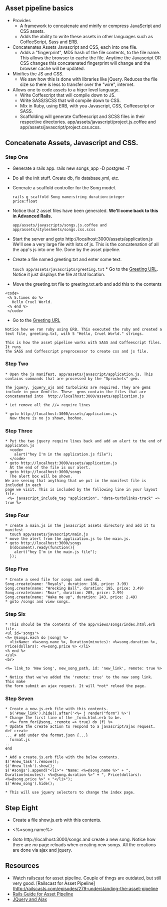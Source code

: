 ## Asset pipeline basics
   * Provides
     * A framework to concatenate and minify or compress JavaScript and CSS assets. 
     * Adds the ability to write these assets in other languages such as CoffeeScript, Sass and ERB.
   * Concatenates Assets Javascript and CSS, each into one file.
     * Adds a "fingerprint", MD5 hash of the file contents, to the file name. 
       This allows the browser to cache the file. Anytime the Javascript OR CSS changes this 
       concatenated fingerprint will change and the browser cache will be updated.
   * Minifies the JS and CSS. 
     * We saw how this is done with libraries like jQuery. Reduces the file size so there is less
     to transfer over the "wire", internet.
   * Allows one to code assets to a higer level language.
     * Write Coffescript that will compile down to JS. 
     * Write SASS/SCSS that will compile down to CSS. 
     * Mix in Ruby, using ERB, with you Javascript, CSS, Coffeescript or SASS.
     * Scaffolding will generate Coffeescript and SCSS files in their respective directories.
       app/assets/javascript/project.js.coffee and app/assets/javascript/project.css.scss. 

## Concatenate Assets, Javascript and CSS.

### Step One
   * Generate a rails app. rails new songs_app -D postgres -T 
   * Do all the init stuff. Create db, fix database.yml, etc.
   * Generate a scaffold controller for the Song model.
     
     <code>rails g scaffold Song name:string duration:integer price:float</code>
   * Notice that 2 asset files have been generated. **We'll come back to this in Advanced Rails.**

      <code>app/assets/javascripts/songs.js.coffee and app/assets/stylesheets/songs.css.scss </code>

   * Start the server and goto 
     http://localhost:3000/assets/application.js
     We'll see a very large file with lots of js. This is the concatenation of all the app's js
     into one file. Done by the asset pipeline.
   * Create a file named greeting.txt and enter some text.

      <code>touch app/assets/javascripts/greeting.txt</code>
   	* Go to the [Greeting URL](http://localhost:3000/assets/greeting.js).
      Notice it just displays the file at that location.
   * Move the greeting.txt file to greeting.txt.erb and add this to the contents

   	<code>
     <% 5.times do %>
       Hello Cruel World.
     <% end %>
     </code>

  *  Go to the [Greeting URL](http://localhost:3000/assets/greeting.js)
    
    Notice how we ran ruby using ERB. This executed the ruby and created a text file, greeting.txt, with 5 "Hello, Cruel World." strings.

    This is how the asset pipeline works with SASS and Coffeescript files. It runs
    the SASS and Coffescript preprocessor to create css and js file.


### Step Two
    * Open the js manifest, app/assets/javascript/application.js. This contains commands that are processed by the "Sprockets" gem. 
    
    The jquery, jquery_ujs and turbolinks are required. They are gems include in your Gemfile. These  gems contain the files that are concatenated into  http://localhost:3000/assets/application.js

    * Let remove all the //= require lines

    * goto http://localhost:3000/assets/application.js
      Now there is no js shown, boohoo.

### Step Three
    * Put the two jquery require lines back and add an alert to the end of applicaton.js
      <code>
        alert("hey I'm in the application.js file");
      </code>      
    * goto http://localhost:3000/assets/application.js
      At the end of the file is our alert.
    * goto http://localhost:3000/songs
      The alert box will be shown.
    We are seeing that anything that we put in the manifest file is included in each
    page we visit. This is included by the following line in your layout file.
     <%= javascript_include_tag "application", "data-turbolinks-track" => true %>
    
### Step Four
    * create a main.js in the javascript assets directory and add it to manifest
      touch app/assets/javascript/main.js
    * move the alert from the application.js to the main.js.
    * goto http://localhost:3000/songs
      $(document).ready(function(){
        alert("hey I'm in the main.js file");
      });

### Step Five
    * Create a seed file for songs and seed db.
    Song.create(name: "Royals", duration: 186, price: 3.99)
    Song.create(name: "Wrecking Ball", duration: 195, price: 3.49)
    Song.create(name: "Roar", duration: 205, price: 2.99)
    Song.create(name: "Wake me up", duration: 243, price: 2.49)
    * goto /songs and view songs.

### Step Six
    * This should be the contents of the app/views/songs/index.html.erb file.
    <ul id='songs'>
    <%= @songs.each do |song| %>
      <li>Name: <%=song.name %>, Duration(minutes): <%=song.duration %>, Price(dollars): <%=song.price %> </li>
    <% end %>
    </ul>
    <br>

    <%= link_to 'New Song', new_song_path, id: 'new_link', remote: true %>

    * Notice that we've added the 'remote: true' to the new song link. This make 
    the form submit an ajax request. It will *not* reload the page.

### Step Seven
    * Create a new.js.erb file with this contents.
      $('#new_link').hide().after('<%= j render("form") %>')
    * Change the first line of the _form.html.erb to be.
      <%= form_for(@song, :remote => true) do |f| %>
    * Update the create action to respond to a javascript/ajax request. 
    def create
    ... # add under the format.json {...} 
      format.js 
    ..
    end
    
    * Add a create.js.erb file with the below contents.
    $('#new_task').remove();
    $('#new_link').show();
    $('#songs').append("<li>"+ "Name: <%=@song.name %>" + ", Duration(minutes): <%=@song.duration %>" + ", Price(dollars): <%=@song.price %>" + "</li>");
    $('#new_song').hide();

    * This will use jquery selectors to change the index page.

## Step Eight
   * Create a file show.js.erb with this contents.
     <li><%=song.name%></li>

   * Goto http://localhost:3000/songs and create a new song.
   Notice how there are *no* page reloads when creating new songs. All 
   the creations are done via ajax and jquery.

## Resources
   * Watch railscast for asset pipeline. Couple of thngs are outdated, but still very good.
     [Railscast for Asset Pipeline](http://railscasts.com/episodes/279-understanding-the-asset-pipeline
   * [Rails Guide for Asset Pipeline](http://guides.rubyonrails.org/asset_pipeline.html)
   * [JQuery and Ajax](http://railscasts.com/episodes/136-jquery-ajax-revised)

